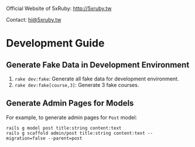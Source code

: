 Official Website of 5xRuby: http://5xruby.tw

Contact: hi@5xruby.tw

Development Guide
=================


Generate Fake Data in Development Environment
---------------------------------------------

1. `rake dev:fake`: Generate all fake data for development environment.
2. `rake dev:fake[course,3]`: Generate 3 fake courses.

Generate Admin Pages for Models
----------------------------

For example, to generate admin pages for `Post` model:

```
rails g model post title:string content:text
rails g scaffold admin/post title:string content:text --migration=false --parent=post
```